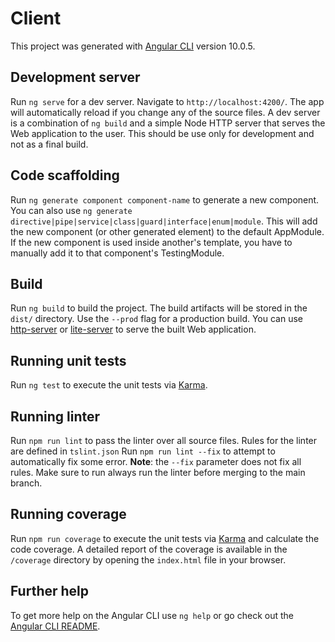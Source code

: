 # Client

This project was generated with [Angular CLI](https://github.com/angular/angular-cli) version 10.0.5.

## Development server

Run `ng serve` for a dev server. Navigate to `http://localhost:4200/`. The app will automatically reload if you change any of the source files.
A dev server is a combination of `ng build` and a simple Node HTTP server that serves the Web application to the user. This should be use only for development and not as a final build.

## Code scaffolding

Run `ng generate component component-name` to generate a new component. You can also use `ng generate directive|pipe|service|class|guard|interface|enum|module`.
This will add the new component (or other generated element) to the default AppModule. If the new component is used inside another's template, you have to manually add it to that component's TestingModule.

## Build

Run `ng build` to build the project. The build artifacts will be stored in the `dist/` directory. Use the `--prod` flag for a production build.
You can use [http-server](https://www.npmjs.com/package/http-server) or [lite-server](https://angular.io/guide/deployment) to serve the built Web application.

## Running unit tests

Run `ng test` to execute the unit tests via [Karma](https://karma-runner.github.io).

## Running linter

Run `npm run lint` to pass the linter over all source files. Rules for the linter are defined in `tslint.json`
Run `npm run lint --fix` to attempt to automatically fix some error. **Note**: the `--fix` parameter does not fix all rules. Make sure to run always run the linter before merging to the main branch.

## Running coverage

Run `npm run coverage` to execute the unit tests via [Karma](https://karma-runner.github.io) and calculate the code coverage. A detailed report of the coverage is available in the `/coverage` directory by opening the `index.html` file in your browser.

## Further help

To get more help on the Angular CLI use `ng help` or go check out the [Angular CLI README](https://github.com/angular/angular-cli/blob/master/README.md).
